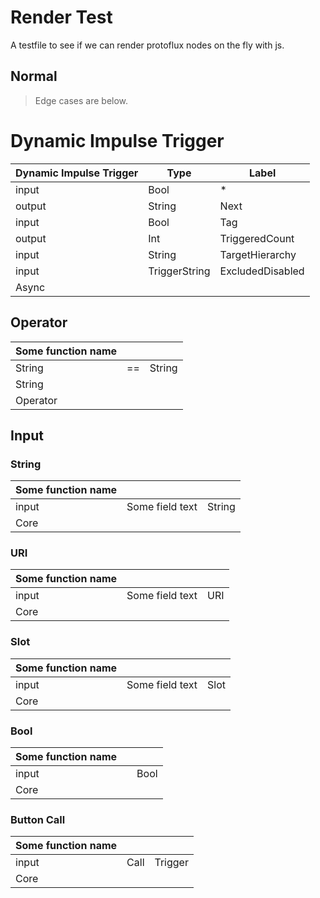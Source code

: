 # Render Test

A testfile to see if we can render protoflux nodes on the fly with js.

## Normal

> Edge cases are below.

# Dynamic Impulse Trigger

<!-- ProtofluxNode:start -->
| Dynamic Impulse Trigger | Type          | Label            |
| ----------------------- | ------------- | ---------------- |
| input                   | Bool          | *                |
| output                  | String        | Next             |
| input                   | Bool          | Tag              |
| output                  | Int           | TriggeredCount   |
| input                   | String        | TargetHierarchy  |
| input                   | TriggerString | ExcludedDisabled |
| Async                   |               |                  |
<!-- ProtofluxNode:end -->

## Operator

| Some function name |     |        |
| ------------------ | --- | ------ |
| String             | ==  | String |
| String             |     |        |
| Operator           |     |        |

## Input

### String

| Some function name |                 |        |
| ------------------ | --------------- | ------ |
| input              | Some field text | String |
| Core               |                 |        |

### URI

| Some function name |                 |     |
| ------------------ | --------------- | --- |
| input              | Some field text | URI |
| Core               |                 |     |

### Slot

| Some function name |                 |      |
| ------------------ | --------------- | ---- |
| input              | Some field text | Slot |
| Core               |                 |      |

### Bool

| Some function name |     |      |
| ------------------ | --- | ---- |
| input              |     | Bool |
| Core               |     |      |

### Button Call

| Some function name |      |         |
| ------------------ | ---- | ------- |
| input              | Call | Trigger |
| Core               |      |         |
